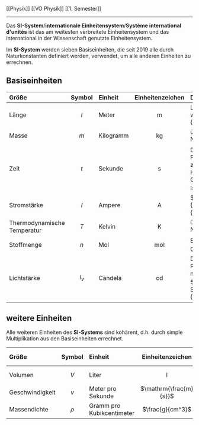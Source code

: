 [[Physik]] [[VO Physik]] [[1. Semester]]

---

Das **SI-System**/**internationale Einheitensystem**/**Système international d'unités** ist das am weitesten verbreitete Einheitensystem und das international in der Wissenschaft genutzte Einheitensystem.

Im **SI-System** werden sieben Basiseinheiten, die seit 2019 alle durch Naturkonstanten definiert werden, verwendet, um alle anderen Einheiten zu errechnen.

## Basiseinheiten

| Größe                       | Symbol | Einheit   | Einheitenzeichen | Definition der Einheit                                                                                                                                                                                                                        |
|:--------------------------- |:------:|:--------- |:----------------:|:--------------------------------------------------------------------------------------------------------------------------------------------------------------------------------------------------------------------------------------------- |
| Länge                       |  $l$   | Meter     |        m         | Länge der Strecke, die Licht im Vakuum während der Dauer von $\frac{1}{299792458}$ Sekunden zurücklegt                                                                                                                                        |
| Masse                       |  $m$   | Kilogramm |        kg        | über den Wert der Planck'schen Naturkonstante $h$                                                                                                                                                                                             |
| Zeit                        |  $t$   | Sekunde   |        s         | Das $9,192631770\cdot10^{9}$ fache der Periedendauer der dem Übergang zwischen den beiden Hyperfeinstrukturniveaus des Grundzustandes von Atomen des Cäsium-Isotops $^{133}Cs$ entsprechenden Strahlung                                       |
| Stromstärke                 |  $I$   | Ampere    |        A         | $1 A=\frac{1}{1/1,602176654*10\cdot10^{-19}\frac{e}{\mathrm{s}}}$                                                                                                                                                                             |
| Thermodynamische Temperatur |  $T$   | Kelvin    |        K         | über den Wert der Boltzmann'schen Naturkonstante $\mathrm{k_B}$                                                                                                                                                                               |
| Stoffmenge                  |  $n$   | Mol       |       mol        | Ein Mol eines Stoffes enthält genau $6,02215076*10\cdot10^{23}$ Teilchen                                                                                                                                                                      |
| Lichtstärke                 | $I_v$  | Candela   |        cd        | Die Lichtstärke in einer bestimmten Richtung einer Strahlungsquelle, die monochromatische Strahlung der Frequenz $540\cdot10^{12}\mathrm{Hz}$ aussendet und deren Strahlstärke in dieser Richtung $\frac{1}{683}$ Watt pro Steradiant beträgt |

## weitere Einheiten

Alle weiteren Einheiten des **SI-Systems** sind kohärent, d.h. durch simple Multiplikation aus den Basiseinheiten errechnet.

| Größe           | Symbol | Einheit                   |    Einheitenzeichen    |         Definition der Einheit          |
|:--------------- |:------:|:------------------------- |:----------------------:|:---------------------------------------:|
| Volumen         |  $V$   | Liter                     |           l            | $\mathrm{1l=1dm^3=1dm\cdot1dm\cdot1dm}$ |
| Geschwindigkeit |  $v$   | Meter pro Sekunde         | $\mathrm{\frac{m}{s}}$ |         $\mathrm{\frac{m}{s}}$          |
| Massendichte    | $\rho$ | Gramm pro Kubikcentimeter |    $\frac{g}{cm^3}$    |            $\frac{g}{cm^3}$             |
